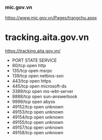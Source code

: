 ### mic.gov.vn
https://www.mic.gov.vn/Pages/trangchu.aspx

# tracking.aita.gov.vn
https://tracking.aita.gov.vn/

- PORT      STATE SERVICE
- 80/tcp    open  http
- 135/tcp   open  msrpc
- 139/tcp   open  netbios-ssn
- 443/tcp   open  https
- 445/tcp   open  microsoft-ds
- 3389/tcp  open  ms-wbt-server
- 8888/tcp  open  sun-answerbook
- 9999/tcp  open  abyss
- 49152/tcp open  unknown
- 49153/tcp open  unknown
- 49154/tcp open  unknown
- 49155/tcp open  unknown
- 49157/tcp open  unknown
- 49158/tcp open  unknown
